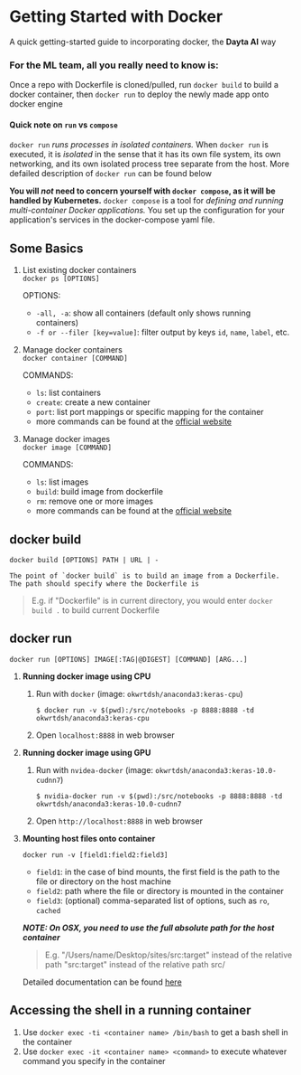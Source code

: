 # **Getting Started with Docker**

A quick getting-started guide to incorporating docker, the **Dayta AI** way

### **For the ML team**, all you really need to know is:

Once a repo with Dockerfile is cloned/pulled, run `docker build` to build a docker container, then `docker run` to deploy the newly made app onto docker engine

#### Quick note on `run` vs `compose`

`docker run` *runs processes in isolated containers.* When `docker run` is executed, it is *isolated* in the sense that it has its own file system, its own networking, and its own isolated process tree separate from the host. More defailed description of `docker run` can be found below

**You will *not* need to concern yourself with `docker compose`, as it will be handled by Kubernetes.** 
`docker compose` is a tool for *defining and running multi-container Docker applications.* You set up the configuration for your application's services in the docker-compose yaml file.

## **Some Basics**
1. List existing docker containers<br>
    `docker ps [OPTIONS]`<br>

    OPTIONS:
    - `-all, -a`: show all containers (default only shows running containers)<br>
    - `-f or --filer [key=value]`: filter output by keys `id`, `name`, `label`, etc.

2. Manage docker containers<br>
    `docker container [COMMAND]`<br>

    COMMANDS: 
    - `ls`: list containers<br>
    - `create`: create a new container<br>
    - `port`: list port mappings or specific mapping for the container<br>
    - more commands can be found at the [official website](https://docs.docker.com/engine/reference/commandline/container/)

3. Manage docker images<br>
    `docker image [COMMAND]`<br>

    COMMANDS: 
   - `ls`: list images<br>
   - `build`: build image from dockerfile<br> 
   - `rm`: remove one or more images<br> 
   - more commands can be found at the [official website](https://docs.docker.com/engine/reference/commandline/image/)

## **docker build**
    
    docker build [OPTIONS] PATH | URL | -

	The point of `docker build` is to build an image from a Dockerfile.
	The path should specify where the Dockerfile is
> E.g. if "Dockerfile" is in current directory, you would enter `docker build .` to build current Dockerfile


## **docker run**

    docker run [OPTIONS] IMAGE[:TAG|@DIGEST] [COMMAND] [ARG...]

1. **Running docker image using CPU**

   1. Run with `docker` (image: `okwrtdsh/anaconda3:keras-cpu`)<br>
   
        `$ docker run -v $(pwd):/src/notebooks -p 8888:8888 -td okwrtdsh/anaconda3:keras-cpu`
   2. Open `localhost:8888` in web browser

2. **Running docker image using GPU**

    1. Run with `nvidea-docker` (image: `okwrtdsh/anaconda3:keras-10.0-cudnn7`)<br>
   
        `$ nvidia-docker run -v $(pwd):/src/notebooks -p 8888:8888 -td okwrtdsh/anaconda3:keras-10.0-cudnn7`
    2. Open `http://localhost:8888` in web browser

3. **Mounting host files onto container**

    `docker run -v [field1:field2:field3]`

   - `field1`: in the case of bind mounts, the first field is the path to the file or directory on the host machine<br>
   - `field2`: path where the file or directory is mounted in the container<br>
   - `field3`: (optional) comma-separated list of options, such as `ro`, `cached`<br>

    ***NOTE: On OSX, you need to use the full absolute path for the host container***<br>
    > E.g. "/Users/name/Desktop/sites/src:target" instead of the relative path "src:target" instead of the relative path src/<br>

    Detailed documentation can be found [here](https://docs.docker.com/engine/reference/run/)

## **Accessing the shell in a running container**

   1. Use `docker exec -ti <container name> /bin/bash` to get a bash shell in the container
   2. Use `docker exec -it <container name> <command>` to execute whatever command you specify in the container

